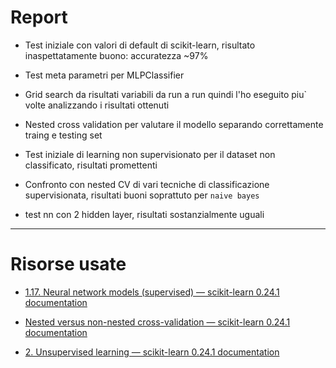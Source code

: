 # Report

* Test iniziale con valori di default di scikit-learn, risultato inaspettatamente buono: accuratezza ~97%

* Test meta parametri per MLPClassifier

* Grid search da risultati variabili da run a run quindi l'ho eseguito piu` volte analizzando i risultati ottenuti

* Nested cross validation per valutare il modello separando correttamente traing e testing set

* Test iniziale di learning non supervisionato per il dataset non classificato, risultati promettenti

* Confronto con nested CV di vari tecniche di classificazione supervisionata, risultati buoni soprattuto per `naive bayes`

* test nn con 2 hidden layer, risultati sostanzialmente uguali









---

# Risorse usate

* [1.17. Neural network models (supervised) &mdash; scikit-learn 0.24.1 documentation](https://scikit-learn.org/stable/modules/neural_networks_supervised.html)

* [Nested versus non-nested cross-validation &mdash; scikit-learn 0.24.1 documentation](https://scikit-learn.org/stable/auto_examples/model_selection/plot_nested_cross_validation_iris.html)

* [2. Unsupervised learning &mdash; scikit-learn 0.24.1 documentation](https://scikit-learn.org/stable/unsupervised_learning.html)